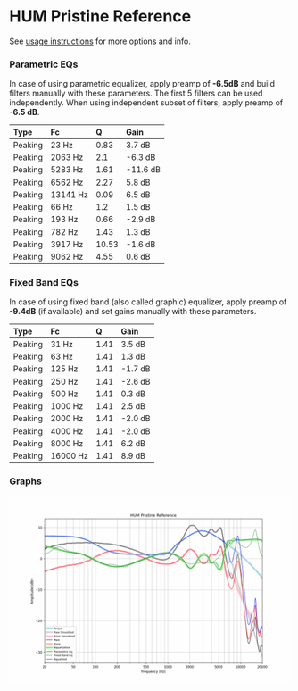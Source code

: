 # HUM Pristine Reference
See [usage instructions](https://github.com/jaakkopasanen/AutoEq#usage) for more options and info.

### Parametric EQs
In case of using parametric equalizer, apply preamp of **-6.5dB** and build filters manually
with these parameters. The first 5 filters can be used independently.
When using independent subset of filters, apply preamp of **-6.5 dB**.

| Type    | Fc       |     Q | Gain     |
|:--------|:---------|:------|:---------|
| Peaking | 23 Hz    |  0.83 | 3.7 dB   |
| Peaking | 2063 Hz  |  2.1  | -6.3 dB  |
| Peaking | 5283 Hz  |  1.61 | -11.6 dB |
| Peaking | 6562 Hz  |  2.27 | 5.8 dB   |
| Peaking | 13141 Hz |  0.09 | 6.5 dB   |
| Peaking | 66 Hz    |  1.2  | 1.5 dB   |
| Peaking | 193 Hz   |  0.66 | -2.9 dB  |
| Peaking | 782 Hz   |  1.43 | 1.3 dB   |
| Peaking | 3917 Hz  | 10.53 | -1.6 dB  |
| Peaking | 9062 Hz  |  4.55 | 0.6 dB   |

### Fixed Band EQs
In case of using fixed band (also called graphic) equalizer, apply preamp of **-9.4dB**
(if available) and set gains manually with these parameters.

| Type    | Fc       |    Q | Gain    |
|:--------|:---------|:-----|:--------|
| Peaking | 31 Hz    | 1.41 | 3.5 dB  |
| Peaking | 63 Hz    | 1.41 | 1.3 dB  |
| Peaking | 125 Hz   | 1.41 | -1.7 dB |
| Peaking | 250 Hz   | 1.41 | -2.6 dB |
| Peaking | 500 Hz   | 1.41 | 0.3 dB  |
| Peaking | 1000 Hz  | 1.41 | 2.5 dB  |
| Peaking | 2000 Hz  | 1.41 | -2.0 dB |
| Peaking | 4000 Hz  | 1.41 | -2.0 dB |
| Peaking | 8000 Hz  | 1.41 | 6.2 dB  |
| Peaking | 16000 Hz | 1.41 | 8.9 dB  |

### Graphs
![](./HUM%20Pristine%20Reference.png)